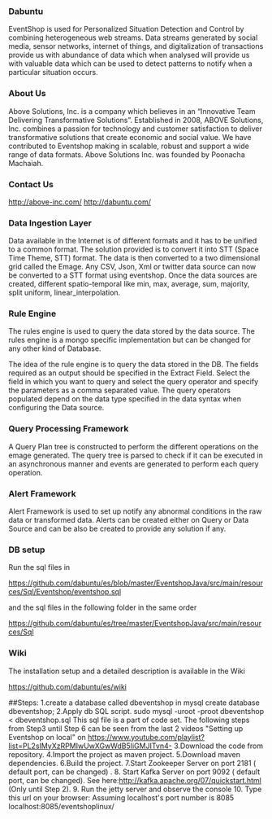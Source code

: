 ### Dabuntu
EventShop is used for Personalized Situation Detection and Control by combining heterogeneous web streams. Data streams generated by social media, sensor networks, internet of things, and digitalization of transactions provide us with abundance of data which when analysed will provide us with valuable data which can be used to detect patterns to notify when a particular situation occurs.

### About Us
Above Solutions, Inc. is a company which believes in an “Innovative Team Delivering Transformative Solutions”. Established in 2008, ABOVE Solutions, Inc. combines a passion for technology and customer satisfaction to deliver transformative solutions that create economic and social value. 
We have contributed to Eventshop making in scalable, robust and support a wide range of data formats.
Above Solutions Inc. was founded by Poonacha Machaiah.

### Contact Us
http://above-inc.com/
http://dabuntu.com/

### Data Ingestion Layer
Data available in the Internet is of different formats and it has to be unified to a common format. The solution provided is to convert it into STT (Space Time Theme, STT) format. 
The data is then converted to a two dimensional grid called the Emage.
Any CSV, Json, Xml or twitter data source can now be converted to a STT format using eventshop.
Once the data sources are created, different spatio-temporal like min, max, average, sum, majority, split uniform, linear_interpolation. 

### Rule Engine
The rules engine is used to query the data stored by the data source. The rules engine is a mongo specific implementation but can be changed for any other kind of Database.

The idea of the rule engine is to query the data stored in the DB. The fields required as an output should be specified in the Extract Field.
Select the field in which you want to query and select the query operator and specify the parameters as a comma separated value.
The query operators populated depend on the data type specified in the data syntax when configuring the Data source.

### Query Processing Framework
A Query Plan tree is constructed to perform the different operations on the emage generated. The query tree is parsed to check if it can be executed in an asynchronous manner and events are generated to perform each query operation. 

### Alert Framework
Alert Framework is used to set up notify any abnormal conditions in the raw data or transformed data. Alerts can be created either on Query or Data Source and can be also be created to provide any solution if any.

### DB setup

Run the sql files in 

https://github.com/dabuntu/es/blob/master/EventshopJava/src/main/resources/Sql/Eventshop/eventshop.sql

and the sql files in the following folder in the same order

https://github.com/dabuntu/es/tree/master/EventshopJava/src/main/resources/Sql

### Wiki

The installation setup and a detailed description is available in the Wiki

https://github.com/dabuntu/es/wiki

##Steps:
1.create a database called dbeventshop in mysql
create database dbeventshop;
2.Apply db SQL script.
sudo mysql -uroot -proot dbeventshop < dbeventshop.sql
This sql file is a part of code set.
The following steps from Step3 until Step 6 can be seen from the last 2 videos "Setting up Eventshop on local" on https://www.youtube.com/playlist?list=PL2sIMyXzRPMIwUwXGwWdB5IiGMJITvn4-
3.Download the code from repository.
4.Import the project as maven project.
5.Download maven dependencies.
6.Build the project.
7.Start Zookeeper Server on port 2181 ( default port, can be changed) .
8. Start Kafka Server on port 9092 ( default port, can be changed).
See here:http://kafka.apache.org/07/quickstart.html
(Only until Step 2).
9. Run the jetty server and observe the console 
10. Type this url on your browser:
Assuming localhost's port number is 8085
localhost:8085/eventshoplinux/
